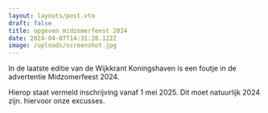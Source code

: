 ```yaml
---
layout: layouts/post.vto
draft: false
title: opgeven midzomerfeest 2024
date: 2024-04-07T14:31:28.122Z
image: /uploads/screenshot.jpg
---
```

In de laatste editie van de Wijkkrant Koningshaven is een foutje in de advertentie Midzomerfeest 2024.

Hierop staat vermeld inschrijving vanaf 1 mei 2025. Dit moet natuurlijk 2024 zijn. hiervoor onze excusses.